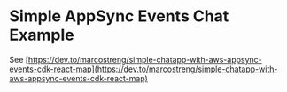 # Simple AppSync Events Chat Example

See [https://dev.to/marcostreng/simple-chatapp-with-aws-appsync-events-cdk-react-map](https://dev.to/marcostreng/simple-chatapp-with-aws-appsync-events-cdk-react-map)
